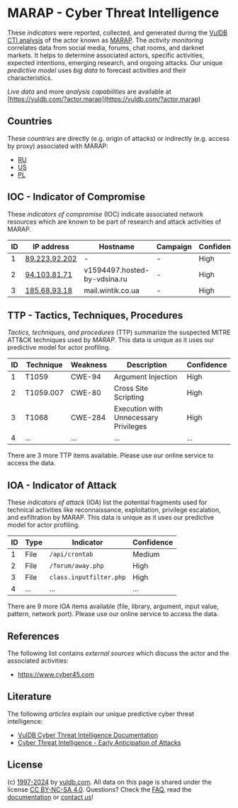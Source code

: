 # MARAP - Cyber Threat Intelligence

These _indicators_ were reported, collected, and generated during the [VulDB CTI analysis](https://vuldb.com/?kb.cti) of the actor known as [MARAP](https://vuldb.com/?actor.marap). The _activity monitoring_ correlates data from social media, forums, chat rooms, and darknet markets. It helps to determine associated actors, specific activities, expected intentions, emerging research, and ongoing attacks. Our unique _predictive model_ uses _big data_ to forecast activities and their characteristics.

_Live data_ and more _analysis capabilities_ are available at [https://vuldb.com/?actor.marap](https://vuldb.com/?actor.marap)

## Countries

These _countries_ are directly (e.g. origin of attacks) or indirectly (e.g. access by proxy) associated with MARAP:

* [RU](https://vuldb.com/?country.ru)
* [US](https://vuldb.com/?country.us)
* [PL](https://vuldb.com/?country.pl)

## IOC - Indicator of Compromise

These _indicators of compromise_ (IOC) indicate associated network resources which are known to be part of research and attack activities of MARAP.

ID | IP address | Hostname | Campaign | Confidence
-- | ---------- | -------- | -------- | ----------
1 | [89.223.92.202](https://vuldb.com/?ip.89.223.92.202) | - | - | High
2 | [94.103.81.71](https://vuldb.com/?ip.94.103.81.71) | v1594497.hosted-by-vdsina.ru | - | High
3 | [185.68.93.18](https://vuldb.com/?ip.185.68.93.18) | mail.wintik.co.ua | - | High

## TTP - Tactics, Techniques, Procedures

_Tactics, techniques, and procedures_ (TTP) summarize the suspected MITRE ATT&CK techniques used by _MARAP_. This data is unique as it uses our predictive model for actor profiling.

ID | Technique | Weakness | Description | Confidence
-- | --------- | -------- | ----------- | ----------
1 | T1059 | CWE-94 | Argument Injection | High
2 | T1059.007 | CWE-80 | Cross Site Scripting | High
3 | T1068 | CWE-284 | Execution with Unnecessary Privileges | High
4 | ... | ... | ... | ...

There are 3 more TTP items available. Please use our online service to access the data.

## IOA - Indicator of Attack

These _indicators of attack_ (IOA) list the potential fragments used for technical activities like reconnaissance, exploitation, privilege escalation, and exfiltration by MARAP. This data is unique as it uses our predictive model for actor profiling.

ID | Type | Indicator | Confidence
-- | ---- | --------- | ----------
1 | File | `/api/crontab` | Medium
2 | File | `/forum/away.php` | High
3 | File | `class.inputfilter.php` | High
4 | ... | ... | ...

There are 9 more IOA items available (file, library, argument, input value, pattern, network port). Please use our online service to access the data.

## References

The following list contains _external sources_ which discuss the actor and the associated activities:

* https://www.cyber45.com

## Literature

The following _articles_ explain our unique predictive cyber threat intelligence:

* [VulDB Cyber Threat Intelligence Documentation](https://vuldb.com/?kb.cti)
* [Cyber Threat Intelligence - Early Anticipation of Attacks](https://www.scip.ch/en/?labs.20201022)

## License

(c) [1997-2024](https://vuldb.com/?kb.changelog) by [vuldb.com](https://vuldb.com/?kb.about). All data on this page is shared under the license [CC BY-NC-SA 4.0](https://creativecommons.org/licenses/by-nc-sa/4.0/). Questions? Check the [FAQ](https://vuldb.com/?kb.faq), read the [documentation](https://vuldb.com/?kb) or [contact us](https://vuldb.com/?contact)!
